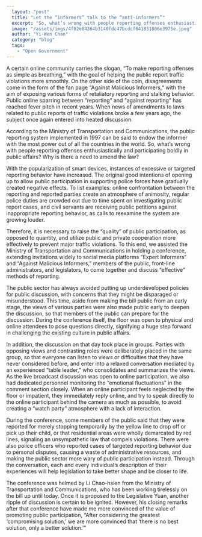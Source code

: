 ```yaml
---
  layout: "post"
  title: "Let the “informers” talk to the “anti-informers”"
  excerpt: "So, what’s wrong with people reporting offenses enthusiastically and participating boldly in public affairs?"
  image: "/assets/imgs/4f02e84364b3140fdc47bcdcf641831806e3975e.jpeg"
  author: "Yi-Wen Chan"
  category: "blog"
  tags: 
    - "Open Government"
---
```


A certain online community carries the slogan, “To make reporting offenses as simple as breathing,” with the goal of helping the public report traffic violations more smoothly. On the other side of the coin, disagreements come in the form of the fan page “Against Malicious Informers,“ with the aim of exposing various forms of retaliatory reporting and stalking behavior. Public online sparring between “reporting“ and “against reporting“ has reached fever pitch in recent years. When news of amendments to laws related to public reports of traffic violations broke a few years ago, the subject once again entered into heated discussion.

According to the Ministry of Transportation and Communications, the public reporting system implemented in 1997 can be said to endow the informer with the most power out of all the countries in the world. So, what’s wrong with people reporting offenses enthusiastically and participating boldly in public affairs? Why is there a need to amend the law?

With the popularization of smart devices, instances of excessive or targeted reporting behavior have increased. The original good intentions of opening up to allow public participation in supporting police forces have gradually created negative effects. To list examples: online confrontation between the reporting and reported parties create an atmosphere of animosity, regular police duties are crowded out due to time spent on investigating public report cases, and civil servants are receiving public petitions against inappropriate reporting behavior, as calls to reexamine the system are growing louder.

Therefore, it is necessary to raise the “quality” of public participation, as opposed to quantity, and utilize public and private cooperation more effectively to prevent major traffic violations. To this end, we assisted the Ministry of Transportation and Communications in holding a conference, extending invitations widely to social media platforms “Expert Informers“ and “Against Malicious Informers,” members of the public, front-line administrators, and legislators, to come together and discuss “effective” methods of reporting.

The public sector has always avoided putting up underdeveloped policies for public discussion, with concerns that they might be disparaged or misunderstood. This time, aside from making the bill public from an early stage, the views of various parties were also made public early to deepen the discussion, so that members of the public can prepare for the discussion. During the conference itself, the floor was open to physical and online attendees to pose questions directly, signifying a huge step forward in challenging the existing culture in public affairs.

In addition, the discussion on that day took place in groups. Parties with opposing views and contrasting roles were deliberately placed in the same group, so that everyone can listen to views or difficulties that they have never considered before, and enter into a relaxed conversation mediated by an experienced “table leader,” who consolidates and summarizes the views. As the live broadcast discussion was open to online participation, we also had dedicated personnel monitoring the “emotional fluctuations” in the comment section closely. When an online participant feels neglected by the floor or impatient, they immediately reply online, and try to speak directly to the online participant behind the camera as much as possible, to avoid creating a “watch party” atmosphere with a lack of interaction.

During the conference, some members of the public said that they were reported for merely stopping temporarily by the yellow line to drop off or pick up their child, or that residential areas were wholly demarcated by red lines, signaling an unsympathetic law that compels violations. There were also police officers who reported cases of targeted reporting behavior due to personal disputes, causing a waste of administrative resources, and making the public sector more wary of public participation instead. Through the conversation, each and every individual’s description of their experiences will help legislation to take better shape and be closer to life.

The conference was helmed by Li Chao-hsien from the Ministry of Transportation and Communications, who has been working tirelessly on the bill up until today. Once it is proposed to the Legislative Yuan, another ripple of discussion is certain to be ignited. However, his closing remarks after that conference have made me more convinced of the value of promoting public participation, “After considering the greatest ‘compromising solution,’ we are more convinced that ‘there is no best solution, only a better solution.’”
